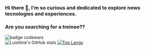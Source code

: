 ### Hi there 👋, I'm so curious and dedicated to explore news tecnologies and experiences.
### Are you searching for a treinee??
![badge codewars](https://www.codewars.com/users/Luisttine/badges/large)  
![Luisttine's GitHub stats](https://github-readme-stats.vercel.app/api?username=Luisttine&show_icons=true&theme=radical)  [![Top Langs](https://github-readme-stats.vercel.app/api/top-langs/?username=Luisttine&show_icons=true&theme=radical)](https://github.com/Luisttine/github-readme-stats)

